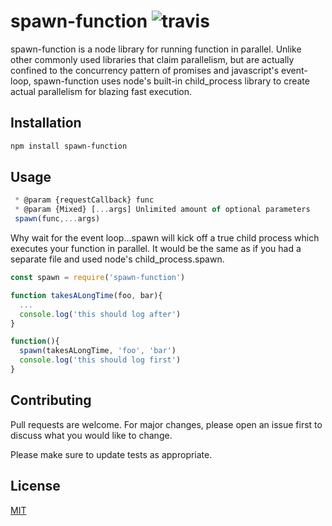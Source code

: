 # spawn-function ![travis](https://travis-ci.org/11grossmane/child-process-function.svg?branch=master)

spawn-function is a node library for running function in parallel. Unlike other commonly used libraries that claim parallelism, but are actually confined to the concurrency pattern of promises and javascript's event-loop, spawn-function uses node's built-in child_process library to create actual parallelism for blazing fast execution.

## Installation

```bash
npm install spawn-function
```

## Usage

```javascript
 * @param {requestCallback} func
 * @param {Mixed} [...args] Unlimited amount of optional parameters
 spawn(func,...args)
```

Why wait for the event loop...spawn will kick off a true child process which executes your function in parallel. It would be the same as if you had a separate file and used node's child_process.spawn.

```javascript
const spawn = require('spawn-function')

function takesALongTime(foo, bar){
  ...
  console.log('this should log after')
}

function(){
  spawn(takesALongTime, 'foo', 'bar')
  console.log('this should log first')
}
```

## Contributing

Pull requests are welcome. For major changes, please open an issue first to discuss what you would like to change.

Please make sure to update tests as appropriate.

## License

[MIT](https://choosealicense.com/licenses/mit/)
